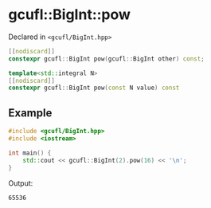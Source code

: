 # gcufl::BigInt::pow
Declared in `<gcufl/BigInt.hpp>`
```cpp
[[nodiscard]]
constexpr gcufl::BigInt pow(gcufl::BigInt other) const;

template<std::integral N>
[[nodiscard]]
constexpr gcufl::BigInt pow(const N value) const
```
## Example
```cpp
#include <gcufl/BigInt.hpp>
#include <iostream>

int main() {
	std::cout << gcufl::BigInt(2).pow(16) << '\n';
}
```
Output:
```
65536
```
